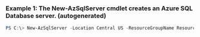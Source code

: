 ### Example 1: The New-AzSqlServer cmdlet creates an Azure SQL Database server. (autogenerated)
```powershell
PS C:\> New-AzSqlServer -Location Central US -ResourceGroupName ResourceGroup01 -ServerName server01 -SqlAdministratorCredentials <PSCredential>
```

